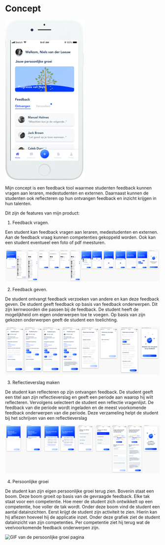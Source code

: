 # Concept

![](../.gitbook/assets/unnamed.png)

Mijn concept is een feedback tool waarmee studenten feedback kunnen vragen aan leraren, medestudenten en externen. Daarnaast kunnen de studenten ook reflecteren op hun ontvangen feedback en inzicht krijgen in hun talenten.

Dit zijn de features van mijn product:

1. Feedback vragen.

Een student kan feedback vragen aan leraren, medestudenten en externen. Aan de feedback vraag kunnen competenties gekoppeld worden. Ook kan een student eventueel een foto of pdf meesturen.

 

![](../.gitbook/assets/laatste-iteratie.png)

2. Feedback geven.

De student ontvangt feedback verzoeken van andere en kan deze feedback geven. De student geeft feedback op basis van feedback onderwerpen. Dit zijn kernwoorden die passen bij de feedback. De student heeft de mogelijkheid om eigen onderwerpen toe te voegen. Op basis van zijn gekozen onderwerpen geeft de student een toelichting.

![](../.gitbook/assets/feedback-geven-2.png)

3. Reflectieverslag maken

De student kan reflecteren op zijn ontvangen feedback. De student geeft een titel aan zijn reflectieverslag en geeft een periode aan waarop hij wilt reflecteren. Vervolgens selecteert de student een reflectie vragenlijst. De feedback van die periode wordt ingeladen en de meest voorkomende feedback onderwerpen van die periode. Deze verzameling helpt de student bij het schrijven van een reflectieverslag

![](../.gitbook/assets/iteratie-3%20%281%29.png)

4. Persoonlijke groei

De student kan zijn eigen persoonlijke groei terug zien. Bovenin staat een boom. Deze boom groeit op basis van de gevraagde feedback. Elke tak staat voor een competentie. Hoe meer de student zich ontwikkelt op een competentie, hoe voller de tak wordt. Onder deze boom vind de student een aantal datainzichten. Eerst krijgt de student zijn activiteit te zien. Hierin kan hij aflezen hoeveel hij de applicatie inzet. Onder deze grafiek ziet de student datainzicht van zijn competenties. Per competentie ziet hij terug wat de veelvoorkomende feedback onderwerpen zijn.

![GIF van de persoonlijke groei pagina](../.gitbook/assets/tree.gif)

